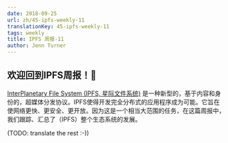 ```yaml
---
date: 2018-09-25
url: zh/45-ipfs-weekly-11
translationKey: 45-ipfs-weekly-11
tags: weekly
title: IPFS 周报-11
author: Jenn Turner
---
```


## 欢迎回到IPFS周报！👋

[InterPlanetary File System (IPFS, 星际文件系统)](https://ipfs.io/) 是一种新型的，基于内容和身份的，超媒体分发协议。IPFS使得开发完全分布式的应用程序成为可能。它旨在使网络更快、更安全、更开放。因为这是一个相当大范围的任务，在这篇周报中，我们跟踪、汇总了（IPFS）整个生态系统的发展。

(TODO: translate the rest :-))

